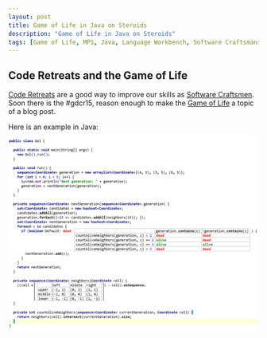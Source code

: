 ```yaml
---
layout: post
title: Game of Life in Java on Steroids
description: "Game of Life in Java on Steroids"
tags: [Game of Life, MPS, Java, Language Workbench, Software Craftsmanship]
---
```



## Code Retreats and the Game of Life
[Code Retreats](http://coderetreat.org/) are a good way to improve our skills as
[Software Craftsmen](http://manifesto.softwarecraftsmanship.org/). Soon there is
the #gdcr15, reason enough to make the [Game of Life](https://en.wikipedia.org/wiki/Conway's_Game_of_Life)
a topic of a blog post.

Here is an example in Java:

![Game of Life in Java](/images/mps-gol.png)

